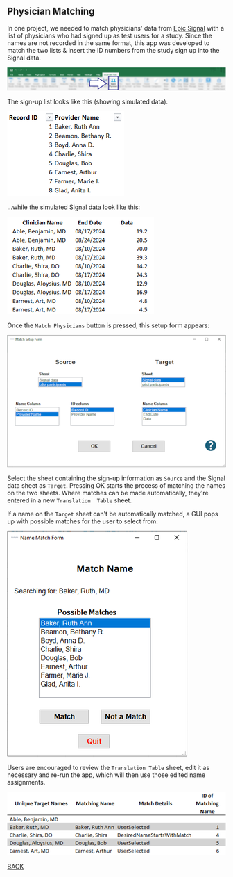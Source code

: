 ## Physician Matching

In one project, we needed to match physicians' data from [Epic Signal](https://signal.epic.com/?application=1&pageType=1&targetID=607286) with a list of physicians who had signed up as test users for a study. Since the names are not recorded in the same format, this app was developed to match the two lists & insert the ID numbers from the study sign up into the Signal data.

![image info](./toolbar.png)

The sign-up list looks like this (showing simulated data).

![image info](./names_sheet.png)

...while the simulated Signal data look like this:

![image info](./data_sheet.png)

Once the `Match Physicians` button is pressed, this setup form appears:

![image info](./setup.png)

Select the sheet containing the sign-up information as `Source` and the Signal data sheet as `Target`. Pressing OK starts the process of matching the names on the two sheets. Where matches can be made automatically, they're entered in a new `Translation  Table` sheet. 

If a name on the `Target` sheet can't be automatically matched, a GUI pops up with possible matches for the user to select from:

![image info](./name_match.png)

Users are encouraged to review the `Translation Table` sheet, edit it as necessary and re-run the app, which will then use those edited name assignments.

![image info](./translation_table.png)

[BACK](../../README.md)